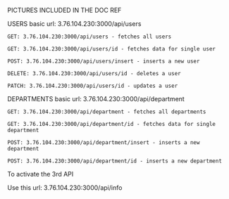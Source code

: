 
PICTURES INCLUDED IN THE DOC REF

USERS basic url: 3.76.104.230:3000/api/users

    GET: 3.76.104.230:3000/api/users - fetches all users
    
    GET: 3.76.104.230:3000/api/users/id - fetches data for single user
    
    POST: 3.76.104.230:3000/api/users/insert - inserts a new user
    
    DELETE: 3.76.104.230:3000/api/users/id - deletes a user
    
    PATCH: 3.76.104.230:3000/api/users/id - updates a user

DEPARTMENTS basic url: 3.76.104.230:3000/api/department

    GET: 3.76.104.230:3000/api/department - fetches all departments
    
    GET: 3.76.104.230:3000/api/department/id - fetches data for single department
    
    POST: 3.76.104.230:3000/api/department/insert - inserts a new department
    
    POST: 3.76.104.230:3000/api/department/id - inserts a new department
    


To activate the 3rd API 

Use this url: 3.76.104.230:3000/api/info

